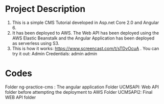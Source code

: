 # Project Description
1. This is a simple CMS Tutorial developed in Asp.net Core 2.0 and Angular 6.
2. It has been deployed to AWS. The Web API has been deployed using the AWS Elastic Beanstalk and the Angular Application has been deployed as serverless using S3. 
3. This is how it works: https://www.screencast.com/t/sTDvOcuA . You can try it out: 
		Admin Credentials: 
		admin
		admin
		
# Codes
Folder  ng-practice-cms : The angular application
Folder UCMSAPI: Web API folder before attempting the deployment to AWS
Folder UCMSAPI2: Final WEB API folder
